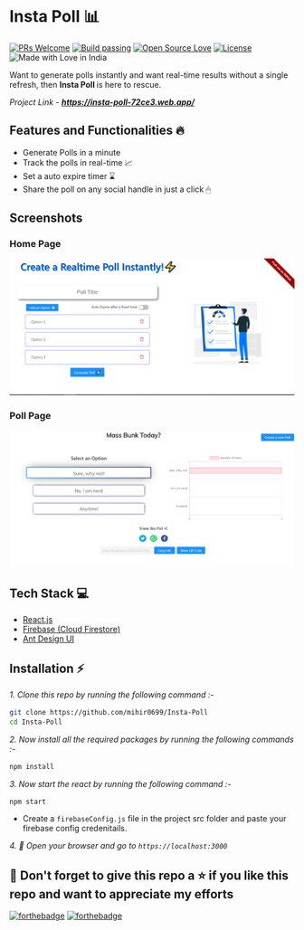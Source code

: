 # Insta Poll 📊
[![PRs Welcome](https://img.shields.io/badge/PRs-welcome-brightgreen.svg?style=flat-square)](https://github.com/mihir0699/Insta-Poll/)&nbsp;[![Build passing](https://img.shields.io/badge/Build-Passing-brightgreen.svg?style=flat-square)](https://github.com/mihir0699/Insta-Poll/)&nbsp;[![Open Source Love](https://badges.frapsoft.com/os/v1/open-source.svg?v=102)](https://github.com/mihir0699/Insta-Poll/)&nbsp;[![License](https://img.shields.io/badge/license-MIT-brightgreen)](https://github.com/mihir0699/Insta-Poll/)&nbsp;![Made with Love in India](https://madewithlove.org.in/badge.svg)

Want to generate polls  instantly and want real-time results without a single refresh, then <b>Insta Poll </b> is here to rescue.

*Project Link* - ***https://insta-poll-72ce3.web.app/***


## Features and Functionalities 🔥
- Generate Polls in a minute
- Track the polls in real-time 📈
- Set a auto expire timer ⌛
- Share the poll on any social handle in just a click 🖱
 

 ## Screenshots
 ### Home Page
 ![enter image description here](https://raw.githubusercontent.com/mihir0699/Insta-Poll/master/images/Home%20Page.png?token=ALT5AMCLL7AQ2MARYDXEEMK7VETAY)



### Poll Page
![enter image description here](https://raw.githubusercontent.com/mihir0699/Insta-Poll/master/images/Poll.png?token=ALT5AMBPJ4B32MPU3TA4WFK7VETEI)
## Tech Stack 💻

 - [React.js](https://reactjs.org/)
 - [Firebase (Cloud Firestore)](https://firebase.google.com/)
 - [Ant Design UI](https://ant.design/)
 



## Installation :zap:

 *1. Clone this repo by running the following command :-*
  ```bash
  git clone https://github.com/mihir0699/Insta-Poll
  cd Insta-Poll
  ```
 
 *2. Now install all the required packages by running the following commands :-*
  ```bash
  npm install 
   ```
 
 *3. Now start the react  by running the following command :-*
  ```bash
  npm start
  ```
- Create a `firebaseConfig.js` file in the project src folder and paste your firebase config credenitails.
      
 *4.* *🎉  Open your browser and go to  `https://localhost:3000`*
 

 
 
## 🤩 Don't forget to give this repo a ⭐ if you like this repo and want to appreciate my efforts
 

[![forthebadge](https://forthebadge.com/images/badges/built-with-love.svg)](https://forthebadge.com)
[![forthebadge](https://forthebadge.com/images/badges/built-by-developers.svg)](https://forthebadge.com)
